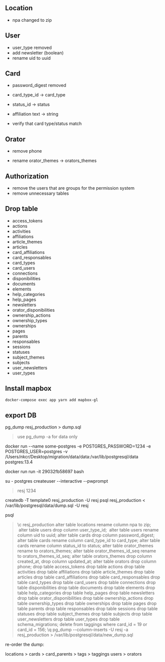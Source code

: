 ## Location
* npa changed to zip

## User
* user_type removed
* add newsletter (boolean)
* rename uid to uuid

## Card
* password_digest removed
* card_type_id -> card_type
* status_id -> status
* affiliation text -> string

* verify that card type/status match

## Orator
* remove phone
  
* rename orator_themes -> orators_themes

## Authorization
* remove the users that are groups for the permission system
* remove unnecessary tables

## Drop table
* access_tokens
* actions
* activities
* affiliations
* article_themes
* articles
* card_affiliations
* card_responsables
* card_types
* card_users
* connections
* disponibilities
* documents
* elements
* help_categories
* help_pages
* newsletters
* orator_disponibilities
* ownership_actions
* ownership_types
* ownerships
* pages
* parents
* responsables
* sessions
* statuses
* subject_themes
* subjects
* user_newsletters
* user_types

## Install mapbox

```bash
docker-compose exec app yarn add mapbox-gl
```

## export DB

pg_dump resj_production > dump.sql
> use pg_dump -a for data only

docker run --name some-postgres -e POSTGRES_PASSWORD=1234 -e POSTGRES_USER=postgres -v /Users/nkcr/Desktop/migration/data/data:/var/lib/postgresql/data postgres:13.4

docker run run -it 29032fb58697 bash

su - postgres
createuser --interactive --pwprompt
> resj
> 1234

createdb -T template0 resj_production -U resj
psql resj_production < /var/lib/postgresql/data/dump.sql -U resj

psql
> \c resj_production
> alter table locations rename column npa to zip;
> alter table users drop column user_type_id;
> alter table users rename column uid to uuid;
> alter table cards drop column password_digest;
> alter table cards rename column card_type_id to card_type;
> alter table cards rename column status_id to status;
> alter table orator_themes rename to orators_themes;
> alter table orator_themes_id_seq rename to orators_themes_id_seq;
> alter table orators_themes drop column created_at, drop column updated_at;
> alter table orators drop column phone;
> drop table access_tokens
> drop table actions
> drop table activities
> drop table affiliations
> drop table article_themes
> drop table articles
> drop table card_affiliations
> drop table card_responsables
> drop table card_types
> drop table card_users
> drop table connections
> drop table disponibilities
> drop table documents
> drop table elements
> drop table help_categories
> drop table help_pages
> drop table newsletters
> drop table orator_disponibilities
> drop table ownership_actions
> drop table ownership_types
> drop table ownerships
> drop table pages
> drop table parents
> drop table responsables
> drop table sessions
> drop table statuses
> drop table subject_themes
> drop table subjects
> drop table user_newsletters
> drop table user_types
> drop table schema_migrations;
> delete from taggings where card_id = 19 or card_id = 156;
> \q
pg_dump --column-inserts -U resj -a resj_production > /var/lib/postgresql/data/new_dump.sql

re-order the dump:

locations > cards > card_parents > tags > taggings
users > orators